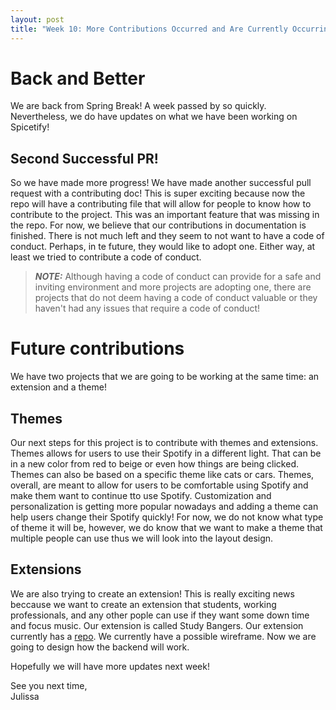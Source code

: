 ```yaml
---
layout: post
title: "Week 10: More Contributions Occurred and Are Currently Occurring Behind the Scenes" 
---
```

# Back and Better 
We are back from Spring Break! A week passed by so quickly. Nevertheless, we do have updates on what we have been working on Spicetify! 
## Second Successful PR! 
So we have made more progress! We have made another successful pull request with a contributing doc! This is super exciting because now the repo will have a contributing file that will allow for people to know how to contribute to the project. This was an important feature that was missing in the repo. For now, we believe that our contributions in documentation is finished. There is not much left and they seem to not want to have a code of conduct. Perhaps, in te future, they would like to adopt one. Either way, at least we tried to contribute a code of conduct.

> **_NOTE:_** Although having a code of conduct can provide for a safe and inviting environment and more projects are adopting one, there are projects that do not deem having a code of conduct valuable or they haven't had any issues that require a code of conduct! 

<!--more-->
# Future contributions
We have two projects that we are going to be working at the same time: an extension and a theme! 
## Themes
Our next steps for this project is to contribute with themes and extensions. Themes allows for users to use their Spotify in a different light. That can be in a new color from red to beige or even how things are being clicked. Themes can also be based on a specific theme like cats or cars. Themes, overall, are meant to allow for users to be comfortable using Spotify and make them want to continue tto use Spotify. Customization and personalization is getting more popular nowadays and adding a theme can help users change their Spotify quickly! For now, we do not know what type of theme it will be, however, we do know that we want to make a theme that multiple people can use thus we will look into the layout design. 

## Extensions 
We are also trying to create an extension! This is really exciting news beccause we want to create an extension that students, working professionals, and any other pople can use if they want some down time and focus music. Our extension is called Study Bangers. Our extension currently has a [repo](https://github.com/ossd-s24/spicetify-study-bangers). We currently have a possible wireframe. Now we are going to design how the backend will work.

Hopefully we will have more updates next week!<br/>

See you next time, <br/>
Julissa